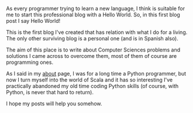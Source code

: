 As every programmer trying to learn a new language, I think is suitable for me
to start this professional blog with a Hello World. So, in this first blog post
I say Hello World!

This is the first blog I've created that has relation with what I do for a
living. The only other surviving blog is a personal one (and is in Spanish
also).

The aim of this place is to write about Computer Sciences problems and
solutions I came across to overcome them, most of them of course are
programming ones.

As I said in my [about](/about/) page, I was for a long time a Python
programmer, but now I turn myself into the world of Scala and it has so
interesting I've practically abandoned my old time coding Python skills (of
course, with Python, is never that hard to return).

I hope my posts will help you somehow.
